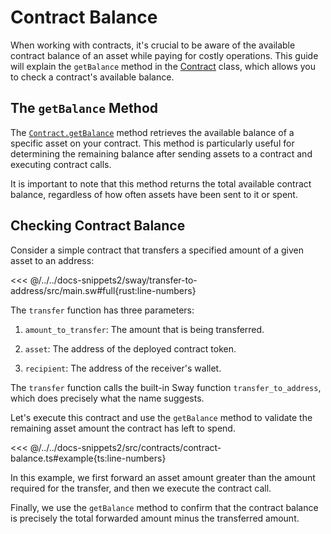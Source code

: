 # Contract Balance

When working with contracts, it's crucial to be aware of the available contract balance of an asset while paying for costly operations. This guide will explain the `getBalance` method in the [Contract](https://fuels-ts-docs-api.vercel.app/classes/_fuel_ts_program.Contract.html) class, which allows you to check a contract's available balance.

## The `getBalance` Method

The [`Contract.getBalance`](https://fuels-ts-docs-api.vercel.app/classes/_fuel_ts_program.Contract.html) method retrieves the available balance of a specific asset on your contract. This method is particularly useful for determining the remaining balance after sending assets to a contract and executing contract calls.

It is important to note that this method returns the total available contract balance, regardless of how often assets have been sent to it or spent.

## Checking Contract Balance

Consider a simple contract that transfers a specified amount of a given asset to an address:

<<< @/../../docs-snippets2/sway/transfer-to-address/src/main.sw#full{rust:line-numbers}

The `transfer` function has three parameters:

1. `amount_to_transfer`: The amount that is being transferred.

2. `asset`: The address of the deployed contract token.

3. `recipient`: The address of the receiver's wallet.

The `transfer` function calls the built-in Sway function `transfer_to_address`, which does precisely what the name suggests.

Let's execute this contract and use the `getBalance` method to validate the remaining asset amount the contract has left to spend.

<<< @/../../docs-snippets2/src/contracts/contract-balance.ts#example{ts:line-numbers}

In this example, we first forward an asset amount greater than the amount required for the transfer, and then we execute the contract call.

Finally, we use the `getBalance` method to confirm that the contract balance is precisely the total forwarded amount minus the transferred amount.
